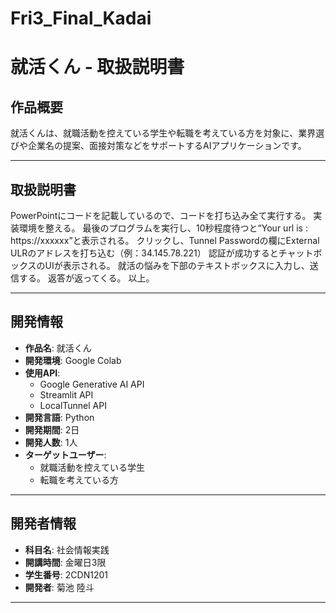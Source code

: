 # Fri3_Final_Kadai

# 就活くん - 取扱説明書

## 作品概要
就活くんは、就職活動を控えている学生や転職を考えている方を対象に、業界選びや企業名の提案、面接対策などをサポートするAIアプリケーションです。

---

## 取扱説明書
PowerPointにコードを記載しているので、コードを打ち込み全て実行する。
実装環境を整える。
最後のプログラムを実行し、10秒程度待つと“Your url is : https://xxxxxx”と表示される。
クリックし、Tunnel Passwordの欄にExternal ULRのアドレスを打ち込む（例：34.145.78.221）
認証が成功するとチャットボックスのUIが表示される。
就活の悩みを下部のテキストボックスに入力し、送信する。
返答が返ってくる。
以上。

---

## 開発情報
- **作品名**: 就活くん
- **開発環境**: Google Colab
- **使用API**:
  - Google Generative AI API
  - Streamlit API
  - LocalTunnel API
- **開発言語**: Python
- **開発期間**: 2日
- **開発人数**: 1人
- **ターゲットユーザー**:
  - 就職活動を控えている学生
  - 転職を考えている方

---

## 開発者情報
- **科目名**: 社会情報実践
- **開講時間**: 金曜日3限
- **学生番号**: 2CDN1201
- **開発者**: 菊池 陸斗

---
